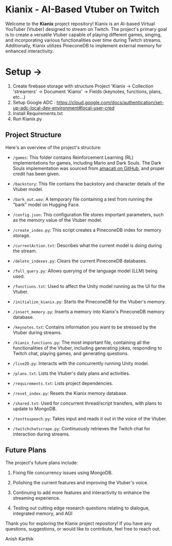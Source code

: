 # Kianix - AI-Based Vtuber on Twitch

Welcome to the **Kianix** project repository! Kianix is an AI-based Virtual YouTuber (Vtuber) designed to stream on Twitch. The project's primary goal is to create a versatile Vtuber capable of playing different games, singing, and incorporating various functionalities over time during Twitch streams. Additionally, Kianix utilizes PineconeDB to implement external memory for enhanced interactivity.


# Setup -> 

1. Create firebase storage with structure Project 'Kianix -> Collection 'streamers' -> Document 'Kianix' -> Fields {keynotes, functions, plans, etc...}
2. Setup Google ADC : https://cloud.google.com/docs/authentication/set-up-adc-local-dev-environment#local-user-cred
3. Install Requirements.txt
4. Run Kianix.py

## Project Structure

Here's an overview of the project's structure:

- `/games`: This folder contains Reinforcement Learning (RL) implementations for games, including Mario and Dark Souls. The Dark Souls implementation was sourced from [amacati on GitHub](https://github.com/amacati), and proper credit has been given.

- `/backstory`: This file contains the backstory and character details of the Vtuber model.

- `/bark_out.wav`: A temporary file containing a test from running the "bark" model on Hugging Face.

- `/config.json`: This configuration file stores important parameters, such as the memory value of the Vtuber model.

- `/create_index.py`: This script creates a PineconeDB index for memory storage.

- `/currentAction.txt`: Describes what the current model is doing during the stream.

- `/delete_indexes.py`: Clears the current PineconeDB databases.

- `/full_query.py`: Allows querying of the language model (LLM) being used.

- `/functions.txt`: Used to affect the Unity model running as the UI for the Vtuber.

- `/initialize_kianix.py`: Starts the PineconeDB for the Vtuber's memory.

- `/insert_memory.py`: Inserts a memory into Kianix's PineconeDB memory database.

- `/keynotes.txt`: Contains information you want to be stressed by the Vtuber during streams.

- `/kianix_functions.py`: The most important file, containing all the functionalities of the Vtuber, including generating jokes, responding to Twitch chat, playing games, and generating questions.

- `/live2D.py`: Interacts with the concurrently running Unity model.

- `/plans.txt`: Lists the Vtuber's daily plans and activities.

- `/requirements.txt`: Lists project dependencies.

- `/reset_index.py`: Resets the Kianix memory database.

- `/shared.txt`: Used for concurrent thread/script transfers, with plans to update to MongoDB.

- `/texttospeech.py`: Takes input and reads it out in the voice of the Vtuber.

- `/twitchchatscrape.py`: Continuously retrieves the Twitch chat for interaction during streams.

## Future Plans

The project's future plans include:

1. Fixing file concurrency issues using MongoDB.

2. Polishing the current features and improving the Vtuber's voice.

3. Continuing to add more features and interactivity to enhance the streaming experience.

4. Testing out cutting edge research questions relating to dialogue, integrated memory, and AGI

Thank you for exploring the Kianix project repository! If you have any questions, suggestions, or would like to contribute, feel free to reach out.

Anish Karthik
